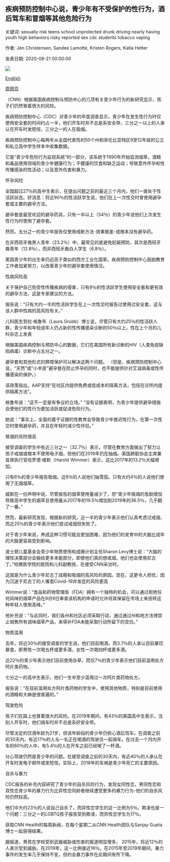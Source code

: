 ## 疾病预防控制中心说，青少年有不受保护的性行为，酒后驾车和冒烟等其他危险行为

关键词: sexually risk teens school unprotected drunk driving nearly having youth high behaviors risky reported sex cdc students tobacco vaping

作者: Jen Christensen, Sandee Lamotte, Kristen Rogers, Katia Hetter

发表日期: 2020-08-21 00:00:00

![](https://cdn.cnn.com/cnnnext/dam/assets/160721153001-teens-park-stock-super-tease.jpg)

[English](Teens%20are%20having%20unprotected%20sex%2C%20driving%20drunk%20and%20vaping%20among%20other%20risky%20behaviors%2C%20CDC%20says.md)

[原网页](https://edition.cnn.com/2020/08/21/health/teens-unsafe-behavior-health-risks-wellness/index.html)

（CNN）根据美国疾病控制与预防中心的几项有关青少年行为的新研究显示，孩子们仍然冒着很大的风险。

疾病预防控制中心（CDC）对青少年的年度调查显示，青少年在发生性行为时仅使用安全套的时间约占一半，他们开车时并不总是系安全带，三分之一以上的人承认在开车时发短信，三分之一的人在吸烟。

疾病预防控制中心每两年从全国代表性的50个州和哥伦比亚特区9至12年级的公立和私立高中学生样本中收集数据。

它是“青少年危险行为监视系统”的一部分，该系统于1990年开始监测烟草，酒精和毒品使用领域的青少年健康行为；不健康的饮食和缺乏运动；导致意外怀孕和性传播感染的性活动；以及意外伤害和暴力。

怀孕风险

全国超过27％的高中生表示，在提出问题之前的最近三个月内，他们一直处于性活跃状态。好消息：将近90％的性活跃学生说，他们在上一次性交时曾使用避孕套或主要的避孕方法。

避孕套是最受欢迎的避孕药具，只有一半以上（54％）的青少年说他们上次发生性行为时使用了避孕套。

然而，五分之一的青少年报告仅使用戒断方法-效果极差-或根本没有避孕药。

在非西班牙裔黑人青年（23.2％）中，最常见的是避免妊娠预防，其次是西班牙裔青年（12.8％），而非西班牙裔白人学生（6.8％）。

美国青少年的出生率仍远高于类似的西方工业化国家。疾病预防控制中心鼓励教育工作者加紧努力，以改善青少年的避孕套使用情况。

性病风险高

关于保护自己免受性传播疾病的侵害，只有9％的性活跃学生使用安全套和更有效的避孕方法，这是专家建议的方法。

报告说：“只有大约一半的性活跃学生在上一次性交时报告过使用过安全套，这与该人群中性病的高风险有关。”

儿科医生劳拉·格鲁布（Laura Grubb）博士说，尽管只有大约25％的性活跃人群，青少年和年轻成年人仍占新的性传播感染诊断的50％以上。性在上个月的儿科杂志上发表

根据美国疾病控制与预防中心的数据，它们在美国所有新诊断的HIV（人类免疫缺陷病毒）诊断中占五分之一。

避孕套和其他形式的屏障保护可以解决这两个问题。 （但是，疾病预防控制中心说，“天然”或“小羊皮”避孕套在防止怀孕的同时，也不能提供针对艾滋病毒或性传播感染的保护。）

该政策指出，AAP支持“在社区内提供免费或低成本的隔离方法，包括在诊所内提供隔离方法”。

格鲁布说：“这不一定是有争议的立场。” “没有证据表明，为青少年提供避孕措施会使他们的性行为更加活跃或促进危险行为。

她说：“事实上，全面的基于证据的性教育会导致青少年推迟性行为，在第一次性交时使用避孕药，并且在年轻时减少性伴侣。”

冒烟的风险很高

接受调查的学生中有近三分之一（32.7％）表示，尽管在教育方面做出了努力让孩子戒烟或根本不使用电子烟，但他们在2019年仍在抽烟。美国肺脏协会主席兼首席执行官哈罗德·维默（Harold Wimmer）表示，这比2017年的13.2％大幅增加。

只有6％的青少年报告吸烟。近6％的人说他们抽雪茄。只有大约4％的人说他们使用了无烟烟草。

威默在一份声明中说，尽管报告的烟草使用量减少了，但“青少年吸烟的急剧增加导致高中学生的烟草总使用量从2017年的19.5％增加到2019年的36.5％，几乎翻了一番。”

然而，最新研究发现，根据新的研究，近一半的青少年表示他们认真考虑过戒烟，而近25％的青少年表示他们尝试戒烟但失败了。

对于青少年来说，养成这种习惯可能会更加困难，因为他们的发育中的大脑比成年的大脑更容易受到影响。

波士顿儿童基金会青少年物质使用和成瘾计划主任Sharon Levy博士说：“大脑的理性决策部分会输给更多本能部分，即使他们真的想戒烟，他们也会使用尼古丁。”哈佛医学院的医院和儿科副教授，在接受CNN采访时。

这就是为什么青少年尼古丁成瘾和吸烟的高风险的原因。现在，这更令人担忧，因为沉迷于尼古丁的人罹患Covid-19并发症的风险更高

Wimmer说：“食品和药物管理局（FDA）拥有一个独特的机会，可以通过拒绝任何风味的烟草产品在9月9日审查该机构的申请时允许将其保留在市场上来扭转这种年轻人使用高峰。”

他补充说：“与此同时，我们各州和社区必须采取行动，通过通过州和地方法律禁止销售所有调味烟草产品，来填补FDA未能采取行动所留下的空白。”

物质滥用

去年，将近30％的接受调查的学生说，他们目前喝酒，而3.7％的人承认目前暴饮暴食，即男性一次喝五杯或更多酒，女性一次喝四杯或更多酒。

近22％的青少年表示他们目前使用杂草，而仅7％的青少年表示他们目前滥用处方阿片类药物。

七分之一的高中生表示，他们一生中至少滥用过一次阿片类药物处方。

报告说：“在目前滥用处方阿片类药物的学生中，使用其他物质，特别是目前使用的酒精和大麻是很普遍的。”

驾驶危险

孩子们在路上也冒着很大的风险。在2019年期间，有43％的美国高中生表示，当别人开车时，他们骑车时并不总是系好安全带。

尽管法定的饮酒年龄为21岁，但该年龄段的青少年仍担心酒后驾车。在调查之前的30天内，有近17％的人与一名正在喝酒的驾驶员一起骑车。在过去一个月内开车的60％的人中，有5.4％的人在开车之前已经喝了一杯酒。

分心驾驶仍然是青少年的问题。在接受调查之前的30天内，有近40％的人承认在开车时发电子邮件或发短信。实际上，2018年的车祸是青少年死亡的主要原因。

自杀与暴力

CDC报告的补充内容研究了青少年的自杀风险行为，发现女同性恋，男同性恋和双性恋青少年的暴力行为比异性恋同龄者继续遭受更多的暴力行为-他们的自杀风险仍然较高。

他们中大约23％的人说自己自杀了，而异性恋学生的这一比例为5％。欺凌也是一个问题：三分之一的LGBTQ孩子报告受到欺凌，而异性恋学生为17％。

获取CNN Health的每周新闻，在每个星期二从CNN Health团队与Sanjay Gupta博士一起获得结果。

据报道，男孩在学校受到武器威胁或伤害的报道明显增多。 2015年，将近12％的人表示受到威胁。在2019年，这一比例接近16％。在2015年至2019年期间，暴力事件的发生率几乎保持不变，但约会暴力事件在此期间有所下降。